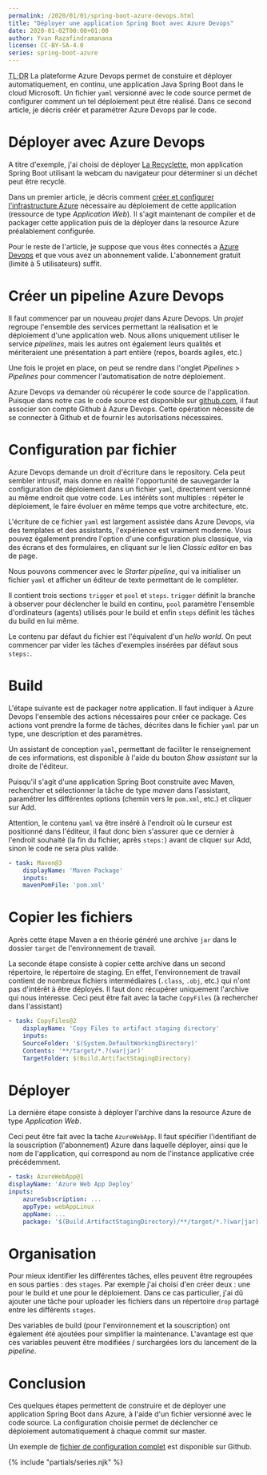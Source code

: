 ```yaml
---
permalink: /2020/01/01/spring-boot-azure-devops.html
title: "Déployer une application Spring Boot avec Azure Devops"
date: 2020-01-02T00:00+01:00
author: Yvan Razafindramanana
license: CC-BY-SA-4.0
series: spring-boot-azure
---
```


<acronym title="En résumé... (Too long; Didn't Read)">TL;DR</acronym> La plateforme
Azure Devops permet de constuire et déployer automatiquement, en continu, une application Java
Spring Boot dans le cloud Microsoft. Un fichier `yaml` versionné avec le code source
permet de configurer comment un tel déploiement peut être réalisé. Dans ce second article,
je décris créér et paramétrer Azure Devops par le code.

<!--more-->

# Déployer avec Azure Devops

A titre d'exemple, j'ai choisi de déployer [La Recyclette](https://recyclette.azurewebsites.net/),
mon application Spring Boot utilisant la webcam du navigateur pour déterminer
si un déchet peut être recyclé.

Dans un premier article, je décris comment [créer et
configurer l'infrastructure Azure](/2019/10/27/spring-boot-azure) nécessaire au
déploiement de cette application (ressource de type _Application Web_).
Il s'agit maintenant  de compiler et de packager cette application puis de la
déployer dans la resource Azure préalablement configurée.

Pour le reste de l'article, je suppose que vous êtes connectés a
[Azure Devops](https://dev.azure.com) et que vous avez un abonnement valide.
L'abonnement gratuit (limité à 5 utilisateurs) suffit.

# Créer un pipeline Azure Devops

Il faut commencer par un nouveau _projet_ dans Azure Devops. Un _projet_
regroupe l'ensemble des services permettant la réalisation et le déploiement
d'une application web. Nous allons uniquement utiliser le service _pipelines_, mais
les autres ont également leurs qualités et mériteraient une présentation
à part entière (repos, boards agiles, etc.)

Une fois le projet en place, on peut se rendre dans l'onglet _Pipelines_ > _Pipelines_
pour commencer l'automatisation de notre déploiement.

Azure Devops va demander où récupérer le code source de l'application. Puisque dans notre
cas le code source est disponible sur [github.com](https://github.com/yvzn/recikligi/),
il faut associer son compte Github à Azure Devops. Cette opération nécessite de se
connecter à Github et de fournir les autorisations nécessaires.

# Configuration par fichier

Azure Devops demande un droit d'écriture dans le repository. Cela peut sembler
intrusif, mais donne en réalité l'opportunité de sauvegarder la configuration
de déploiement dans un fichier `yaml`, directement versionné au même endroit que votre code.
Les intérêts sont multiples&nbsp;: répéter le déploiement, le faire évoluer en même temps
que votre architecture, etc.

L'écriture de ce fichier `yaml` est largement assistée dans Azure Devops, via des templates
et des assistants, l'expérience est vraiment moderne. Vous pouvez également prendre
l'option d'une configuration plus classique, via des écrans et des formulaires,
en cliquant sur le lien _Classic editor_ en bas de page.

Nous pouvons commencer avec le _Starter pipeline_, qui va initialiser un fichier `yaml`
et afficher un éditeur de texte permettant de le compléter.

Il contient trois sections `trigger` et `pool` et `steps`. `trigger` définit la branche
à observer pour déclencher le build en continu, `pool` paramètre l'ensemble d'ordinateurs
(agents) utilisés pour le build et enfin `steps` définit les tâches du build en lui même.

Le contenu par défaut du fichier est l'équivalent d'un _hello world_. On peut
commencer par vider les tâches d'exemples insérées par défaut sous `steps:`.

# Build

L'étape suivante est de packager notre application. Il faut indiquer à Azure Devops
l'ensemble des actions nécessaires pour créer ce package. Ces actions vont prendre la
forme de tâches, décrites dans le fichier `yaml`  par un type, une description et des paramètres.

Un assistant de conception `yaml`, permettant de faciliter le renseignement de ces
informations, est disponible à l'aide du bouton _Show assistant_ sur la droite de l'éditeur.

Puisqu'il s'agit d'une application Spring Boot construite avec Maven, rechercher
et sélectionner la tâche de type _maven_ dans l'assistant,
paramétrer les différentes options (chemin vers le `pom.xml`, etc.)
et cliquer sur Add.

Attention, le contenu `yaml` va être inséré à l'endroit où le curseur est positionné dans
l'éditeur, il faut donc bien s'assurer que ce dernier à l'endroit souhaité
(la fin du fichier, après `steps:`)
avant de cliquer sur Add, sinon le code ne sera plus valide.

```yaml
- task: Maven@3
    displayName: 'Maven Package'
    inputs:
    mavenPomFile: 'pom.xml'
```

# Copier les fichiers

Après cette étape Maven a en théorie généré une archive `jar` dans le
dossier `target` de l'environnement de travail.

La seconde étape consiste à copier cette archive dans un second répertoire, le répertoire
de staging. En effet, l'environnement de travail contient de nombreux fichiers intermédiaires
(`.class`, `.obj`, etc.) qui n'ont pas d'intérêt à être déployés. Il faut donc récupérer
uniquement l'archive qui nous intéresse. Ceci peut être fait avec la tache `CopyFiles`
(à rechercher dans l'assistant)

```yaml
- task: CopyFiles@2
    displayName: 'Copy Files to artifact staging directory'
    inputs:
    SourceFolder: '$(System.DefaultWorkingDirectory)'
    Contents: '**/target/*.?(war|jar)'
    TargetFolder: $(Build.ArtifactStagingDirectory)
```

# Déployer

La dernière étape consiste à déployer l'archive dans la resource Azure de type _Application Web_.

Ceci peut être fait avec la tache `AzureWebApp`. Il faut spécifier l'identifiant de
la souscription (l'abonnement) Azure dans laquelle déployer, ainsi que le nom de
l'application, qui correspond au nom de l'instance applicative crée précédemment.

```yaml
- task: AzureWebApp@1
displayName: 'Azure Web App Deploy'
inputs:
    azureSubscription: ...
    appType: webAppLinux
    appName: ...
    package: '$(Build.ArtifactStagingDirectory)/**/target/*.?(war|jar)'
```

# Organisation

Pour mieux identifier les différentes tâches, elles peuvent être regroupées en
sous parties&nbsp;: des `stages`. Par exemple j'ai choisi d'en créer deux&nbsp;: une pour le build
et une pour le déploiement. Dans ce cas particulier, j'ai dû ajouter une tâche pour
uploader les fichiers dans un répertoire `drop` partagé entre les différents `stages`.

Des variables de build (pour l'environnement et la souscription)
ont également été ajoutées pour simplifier la maintenance.
L'avantage est que ces variables peuvent être modifiées / surchargées
lors du lancement de la _pipeline_.

# Conclusion

Ces quelques étapes permettent de construire et de déployer une application
Spring Boot dans Azure, à l'aide d'un fichier versionné avec le code source.
La configuration choisie permet de déclencher ce déploiement automatiquement
à chaque commit sur master.

Un exemple de [fichier de configuration complet](https://github.com/yvzn/recikligi/blob/master/azure-pipelines.yml)
est disponible sur Github.

{% include "partials/series.njk" %}
